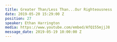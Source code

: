 ```yaml
---
title: Greater Than/Less Than...Our Righteousness
date: 2019-05-20 15:29:00 Z
position: 27
speaker: Ethan Harrington
media: https://www.youtube.com/embed/AfQ155mjjJ8
message_date: 2019-05-19 10:00:00 Z
---
```


